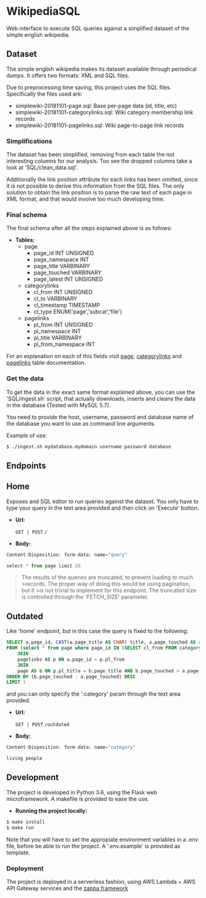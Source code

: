 # WikipediaSQL

Web interface to execute SQL queries against a simplified dataset of the simple english wikipedia.

## Dataset

The simple english wikipedia makes its dataset available through periodical dumps. It offers two formats: XML and SQL files.

Due to preprocessing time saving, this project uses the SQL files. Specifically the files used are:

  * simplewiki-20181101-page.sql:  Base per-page data (id, title, etc)
  * simplewiki-20181101-categorylinks.sql: Wiki category membership link records
  * simplewiki-20181101-pagelinks.sql: Wiki page-to-page link records

### Simplifications

The dataset has been simplified, removing from each table the not interesting columns for our analysis. Too see the dropped columns take a look at 'SQL/clean_data.sql'.

Additionally the link position attribute for each links has been omitted, since it is not possible to derive this information from the SQL files. The only solution to obtain the link position is to parse the raw text of each page in XML format, and that would involve too much developing time.


### Final schema

The final schema after all the steps explained above is as follows:

* **Tables:**
  * page
    * page_id           INT UNSIGNED
    * page_namespace    INT
    * page_title        VARBINARY
    * page_touched      VARBINARY
    * page_latest       INT UNSIGNED
  * categorylinks
    * cl_from           INT UNSIGNED
    * cl_to             VARBINARY
    * cl_timestamp      TIMESTAMP
    * cl_type           ENUM('page','subcat','file')
  * pagelinks
    * pl_from           INT UNSIGNED
    * pl_namespace      INT
    * pl_title          VARBINARY
    * pl_from_namespace INT

For an explanation on each of this fields visit [page](https://www.mediawiki.org/wiki/Manual:Page_table), [categorylinks](https://www.mediawiki.org/wiki/Manual:Categorylinks_table) and [pagelinks](https://www.mediawiki.org/wiki/Manual:Pagelinks_table) table documentation.

### Get the data

To get the data in the exact same format explained above, you can use the 'SQL/ingest.sh' script, that actually downloads, inserts and cleans the data in the database (Tested with MySQL 5.7).

You need to provide the host, username, password and database name of the database you want to use as command line arguments.

Example of use:

``` bash
$ ./ingest.sh mydatabase.mydomain username password database
```

## Endpoints

**Home**
---
Exposes and SQL editor to run queries against the dataset. You only have to type your query in the text area provided and then click on 'Execute' button.

* **Url:**

  `GET | POST` `/`

* **Body:**

``` js
Content-Disposition: form-data; name="query"

select * from page limit 20
```

>The results of the queries are truncated, to prevent loading to much >records. The proper way of doing this would be using pagination, but it >is not trivial to implement for this endpoint. 
>The truncated size is controlled through the 'FETCH_SIZE' parameter.


**Outdated**
---
Like 'home' endpoint, but in this case the query is fixed to the following:

``` sql
SELECT a.page_id, CAST(a.page_title AS CHAR) title, a.page_touched AS referrerDate, b.page_touched AS referredDate
FROM (select * from page where page_id IN (SELECT cl_from FROM categorylinks WHERE lower(CAST(cl_to AS CHAR)) = :category)) AS a
    JOIN
    pagelinks AS p ON a.page_id = p.pl_from
    JOIN
    page AS b ON p.pl_title = b.page_title AND b.page_touched > a.page_touched
ORDER BY (b.page_touched - a.page_touched) DESC
LIMIT 1
```

and you can only specify the ':category' param through the text area provided.

* **Url:**

  `GET | POST` `/outdated`

* **Body:**

``` js
Content-Disposition: form-data; name="category"

living people
```
## Development

The project is developed in Python 3.6, using the Flask web microframework. A makefile is provided to ease the use.

* **Running the project locally:**

``` bash
$ make install
$ make run
```

Note that you will have to set the appropiate environment variables in a .env file, before be able to run the project. A '.env.example' is provided as template.

### Deployment 

The project is deployed in a serverless fashion, using AWS Lambda + AWS API Gateway services and the [zappa framework](https://github.com/Miserlou/Zappa)